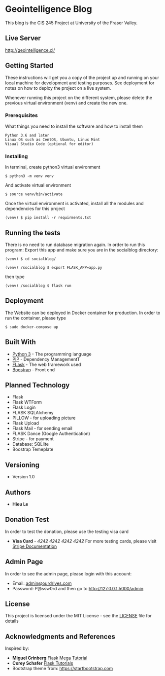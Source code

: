 # Geointelligence Blog

This blog is the CIS 245 Project at University of the Fraser Valley.

## Live Server
http://geointelligence.cl/

## Getting Started

These instructions will get you a copy of the project up and running on your local machine for development and testing purposes. See deployment for notes on how to deploy the project on a live system.

Whenever running this project on the different system, please delete the previous virtual environment (venv) and create the new one.

### Prerequisites

What things you need to install the software and how to install them

```
Python 3.6 and later
Linux OS such as CentOS, Ubuntu, Linux Mint
Visual Studio Code (optional for editor)
```

### Installing
In terminal, create python3 virtual environment

```
$ python3 -m venv venv
```

And activate virtual environment

```
$ source venv/bin/activate
```

Once the virtual environment is activated, install all the modules and dependencies for this project


```
(venv) $ pip install -r requirments.txt
```

## Running the tests

There is no need to run database migration again. In order to run this program:
Export this app and make sure you are in the socialblog directory:

```
(venv) $ cd socialblog/
```
```
(venv) /socialblog $ export FLASK_APP=app.py
```
then type
```
(venv) /socialblog $ flask run
```


## Deployment

The Website can be deployed in Docker container for production. In order to run the container, please type
```
$ sudo docker-compose up
```

## Built With

* [Python 3](https://www.python.org/) - The programming language
* [PIP](https://pypi.org/project/pip/) - Dependency ManagementT
* [FLask](http://flask.pocoo.org/) - The web framework used
* [Boostrap](https://getbootstrap.com/) - Front end 

## Planned Technology

* Flask
* Flask WTForm
* Flask Login
* FLASK SQLAlchemy
* PILLOW - for uploading picture
* Flask Upload
* Flask Mail - for sending email
* FLASK Dance (Google Authentication)
* Stripe - for payment
* Database: SQLlite 
* Boostrap Temeplate

## Versioning

* Version 1.0

## Authors

* **Hieu Le**

## Donation Test
In order to test the donation, please use the testing visa card
* **Visa Card** - *4242 4242 4242 4242*
For more testing cards, please visit [Stripe Documentation](https://stripe.com/docs/testing)	

## Admin Page
In order to see the admin page, please login with this account:
* Email: admin@ourdrives.com
* Password: P@ssw0rd 
and then go to http://127.0.0.1:5000/admin

## License

This project is licensed under the MIT License - see the [LICENSE](LICENSE) file for details

## Acknowledgments and References

Inspired by:
* **Miguel Grinberg** [Flask Mega Tutorial](https://blog.miguelgrinberg.com/post/the-flask-mega-tutorial-part-i-hello-world)
* **Corey Schafer** [Flask Tutorials](https://www.youtube.com/playlist?list=PL-osiE80TeTs4UjLw5MM6OjgkjFeUxCYH)
* Bootstrap theme from: https://startbootstrap.com
